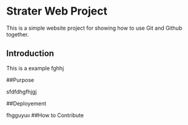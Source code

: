 # Strater Web Project

This is a simple website project for showing how to use Git and Github together.

## Introduction

This is a example fghhj

##Purpose

sfdfdhgfhjgj

##Deployement

fhgguyuıı
##How to Contribute

